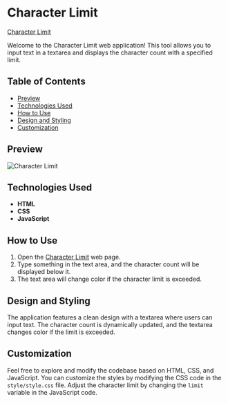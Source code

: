 # Character Limit

[Character Limit](https://umar-ashraf09.github.io/Character-Limit/)

Welcome to the Character Limit web application! This tool allows you to input text in a textarea and displays the character count with a specified limit.

## Table of Contents

- [Preview](#preview)
- [Technologies Used](#technologies-used)
- [How to Use](#how-to-use)
- [Design and Styling](#design-and-styling)
- [Customization](#customization)

## Preview

![Character Limit](https://github.com/Umar-Ashraf09/Character-Limit/assets/92431008/4fa2ad09-578b-4ce3-8b7b-22c94ac6b5de)


## Technologies Used

- **HTML**
- **CSS**
- **JavaScript**

## How to Use

1. Open the [Character Limit](https://umar-ashraf09.github.io/Character-Limit/) web page.
2. Type something in the text area, and the character count will be displayed below it.
3. The text area will change color if the character limit is exceeded.

## Design and Styling

The application features a clean design with a textarea where users can input text. The character count is dynamically updated, and the textarea changes color if the limit is exceeded.

## Customization

Feel free to explore and modify the codebase based on HTML, CSS, and JavaScript. You can customize the styles by modifying the CSS code in the `style/style.css` file. Adjust the character limit by changing the `limit` variable in the JavaScript code.
